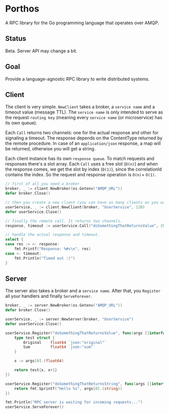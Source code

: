 # Porthos

A RPC library for the Go programming language that operates over AMQP.

## Status

Beta. Server API may change a bit.

## Goal

Provide a language-agnostic RPC library to write distributed systems.

## Client

The client is very simple. `NewClient` takes a broker, a `service name` and a timeout value (message TTL). The `service name` is only intended to serve as the request `routing key` (meaning every `service name` (or microservice) has its own queue).

Each `Call` returns two channels: one for the actual response and other for signaling a timeout. The response depends on the ContentType returned by the remote procedure. In case of an `application/json` response, a map will be returned, otherwise you will get a string.

Each client instance has its own `response queue`. To match requests and responses there's a slot array. Each `Call` uses a free slot (`O(n)`) and when the response comes, we get the slot by index (`O(1)`), since the correlationId contains the index. So the request and response operation is `O(n)`+ `O(1)`.

```go
// first of all you need a broker
broker, _ := client.NewBroker(os.Getenv("AMQP_URL"))
defer broker.Close()

// then you create a new client (you can have as many clients as you want using the same broker)
userService, _ := client.NewClient(broker, "UserService", 120)
defer userService.Close()

// finally the remote call. It returns two channels.
response, timeout := userService.Call("doSomethingThatReturnsValue", 20)

// handle the actual response and timeout.
select {
case res := <- response:
    fmt.Printf("Response: %#v\n", res)
case <- timeout:
    fmt.Println("Timed out :(")
}
```

## Server

The server also takes a broker and a `service name`. After that, you `Register` all your handlers and finally `ServeForever`.

```go
broker, _ := server.NewBroker(os.Getenv("AMQP_URL"))
defer broker.Close()

userService, _ := server.NewServer(broker, "UserService")
defer userService.Close()

userService.Register("doSomethingThatReturnsValue", func(args []interface{}) interface{} {
    type test struct {
        Original    float64 `json:"original"`
        Sum         float64 `json:"sum"`
    }

    x := args[0].(float64)

    return test{x, x+1}
})

userService.Register("doSomethingThatReturnsString", func(args []interface{}) interface{} {
    return fmt.Sprintf("Hello %s", args[0].(string))
})

fmt.Println("RPC server is waiting for incoming requests...")
userService.ServeForever()
```
